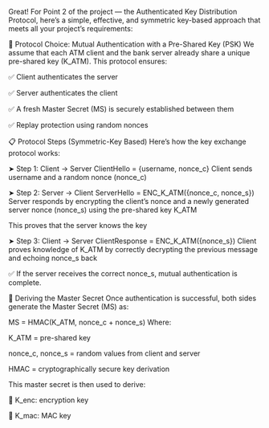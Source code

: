 Great! For Point 2 of the project — the Authenticated Key Distribution Protocol, here’s a simple, effective, and symmetric key-based approach that meets all your project’s requirements:

🔐 Protocol Choice: Mutual Authentication with a Pre-Shared Key (PSK)
We assume that each ATM client and the bank server already share a unique pre-shared key (K_ATM). This protocol ensures:

✅ Client authenticates the server

✅ Server authenticates the client

✅ A fresh Master Secret (MS) is securely established between them

✅ Replay protection using random nonces

📋 Protocol Steps (Symmetric-Key Based)
Here’s how the key exchange protocol works:

➤ Step 1: Client → Server
ClientHello = {username, nonce_c}
Client sends username and a random nonce (nonce_c)

➤ Step 2: Server → Client
ServerHello = ENC_K_ATM({nonce_c, nonce_s})
Server responds by encrypting the client’s nonce and a newly generated server nonce (nonce_s) using the pre-shared key K_ATM

This proves that the server knows the key

➤ Step 3: Client → Server
ClientResponse = ENC_K_ATM({nonce_s})
Client proves knowledge of K_ATM by correctly decrypting the previous message and echoing nonce_s back

✅ If the server receives the correct nonce_s, mutual authentication is complete.

🧪 Deriving the Master Secret
Once authentication is successful, both sides generate the Master Secret (MS) as:

MS = HMAC(K_ATM, nonce_c + nonce_s)
Where:

K_ATM = pre-shared key

nonce_c, nonce_s = random values from client and server

HMAC = cryptographically secure key derivation

This master secret is then used to derive:

🔐 K_enc: encryption key

🧾 K_mac: MAC key